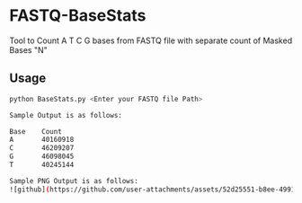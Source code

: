 # FASTQ-BaseStats
Tool to Count A T C G bases from FASTQ file with separate count of Masked Bases "N"

## Usage
```sh
python BaseStats.py <Enter your FASTQ file Path>

Sample Output is as follows:  

Base    Count
A       40160918
C       46209207
G       46098045
T       40245144

Sample PNG Output is as follows:  
![github](https://github.com/user-attachments/assets/52d25551-b8ee-4991-b019-3a2d7c374fd1)
